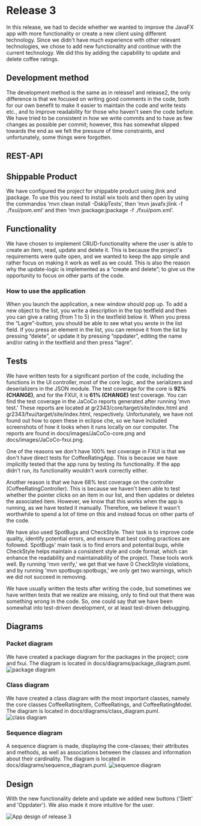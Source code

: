 # Release 3

In this release, we had to decide whether we wanted to improve the JavaFX app with more functionality or create a new client using different technology. Since we didn't have much experience with other relevant technologies, we chose to add new functionality and continue with the current technology. We did this by adding the capability to update and delete coffee ratings.

## Development method
The development method is the same as in release1 and release2, the only difference is that we focused on writing good comments in the code, both for our own benefit to make it easier to maintain the code and write tests etc., and to improve readability for those who haven't seen the code before. We have tried to be consistent in how we write commits and to have as few changes as possible per commit; however, this has somewhat slipped towards the end as we felt the pressure of time constraints, and unfortunately, some things were forgotten.

## REST-API

## Shippable Product
We have configured the project for shippable product using jlink and jpackage. To use this you need to install wix tools and then open by using the commandos ‘mvn clean install -DskipTests’, then ‘mvn javafx:jlink -f ./fxui/pom.xml’ and then ‘mvn jpackage:jpackage -f ./fxui/pom.xml’. 

## Functionality
We have chosen to implement CRUD-functionality where the user is able to create an item, read, update and delete it. This is because the project's requirements were quite open, and we wanted to keep the app simple and rather focus on making it work as well as we could. This is also the reason why the update-logic is implemented as a “create and delete”; to give us the opportunity to focus on other parts of the code. 

### How to use the application
When you launch the application, a new window should pop up. To add a new object to the list, you write a description in the top textfield and then you can give a rating (from 1 to 5) in the textfield below it. When you press the “Lagre”-button, you should be able to see what you wrote in the list field. If you press an element in the list, you can remove it from the list by pressing “delete”, or update it by pressing “oppdater”, editing the name and/or rating in the textfield and then press “lagre”. 

## Tests
We have written tests for a significant portion of the code, including the functions in the UI controller, most of the core logic, and the serializers and deserializers in the JSON module. The test coverage for the core is **92% (CHANGE)**, and for the FXUI, it is **61% (CHANGE)** test coverage. You can find the test coverage in the JaCoCo reports generated after running 'mvn test.' These reports are located at gr2343/core/target/site/index.html and gr2343/fxui/target/site/index.html, respectively. Unfortunately, we have not found out how to open these in eclipse che, so we have included screenshots of how it looks when it runs locally on our computer. The reports are found in docs/images/JaCoCo-core.png and docs/images/JaCoCo-fxui.png.

One of the reasons we don't have 100% test coverage in FXUI is that we don't have direct tests for CoffeeRatingApp. This is because we have implicitly tested that the app runs by testing its functionality. If the app didn't run, its functionality wouldn't work correctly either.

Another reason is that we have 68% test coverage on the controller (CoffeeRatingController). This is because we haven't been able to test whether the pointer clicks on an item in our list, and then updates or deletes the associated item. However, we know that this works when the app is running, as we have tested it manually. Therefore, we believe it wasn't worthwhile to spend a lot of time on this and instead focus on other parts of the code.

We have also used SpotBugs and CheckStyle. Their task is to improve code quality, identify potential errors, and ensure that best coding practices are followed. SpotBugs' main task is to find errors and potential bugs, while CheckStyle helps maintain a consistent style and code format, which can enhance the readability and maintainability of the project. These tools work well. By running 'mvn verify,' we get that we have 0 CheckStyle violations, and by running 'mvn spotbugs:spotbugs,' we only get two warnings, which we did not succeed in removing.

We have usually written the tests after writing the code, but sometimes we have written tests that we realize are missing, only to find out that there was something wrong in the code. So, one could say that we have been somewhat into test-driven development, or at least test-driven debugging.

## Diagrams
### Packet diagram
We have created a package diagram for the packages in the project; core and fxui. The diagram is located in docs/diagrams/package_diagram.puml. 
![package diagram](docs/diagrams/package_diagram.png)


### Class diagram
We have created a class diagram with the most important classes, namely the core classes CoffeeRatingItem, CoffeeRatings, and CoffeeRatingModel. The diagram is located in docs/diagrams/class_diagram.puml.
![class diagram](docs/diagrams/class_diagram.png)


### Sequence diagram
A sequence diagram is made, displaying the core-classes; their attributes and methods, as well as associations between the classes and information about their cardinality. The diagram is located in docs/diagrams/sequence_diagram.puml.
![sequence diagram](docs/diagrams/sequence_diagram.png)


## Design
With the new functionality delete and update we added new buttons ('Slett' and 'Oppdater'). We also made it more intuitive for the user.

![App design of release 3](../docs/images/design-release3.png)